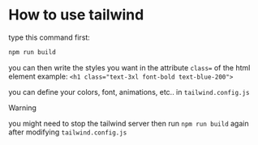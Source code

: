 # How to use tailwind 

type this command first:
```bash
npm run build
```

you can then write the styles you want in the attribute `class=` of the html element
example: `<h1 class="text-3xl font-bold text-blue-200">`

you can define your colors, font, animations, etc.. in `tailwind.config.js`

>[!warning]
> you might need to stop the tailwind server then run `npm run build` again after modifying `tailwind.config.js`